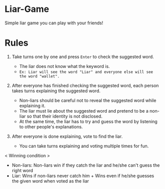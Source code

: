 # Liar-Game
Simple liar game you can play with your friends!

# Rules

1. Take turns one by one and press `Enter` to check the suggested word.
   - The liar does not know what the keyword is.
   - `Ex: Liar will see the word "Liar" and everyone else will see the word "wallet".`

2. After everyone has finished checking the suggested word, each person takes turns explaining the suggested word.
   - Non-liars should be careful not to reveal the suggested word while explaining it.
   - The liar must lie about the suggested word and pretend to be a non-liar so that their identity is not disclosed. 
   - At the same time, the liar has to try and guess the word by listening to other people's explanations.

3. After everyone is done explaining, vote to find the liar.
   - You can take turns explaining and voting multiple times for fun.

< Winning condition >
* Non-liars: Non-liars win if they catch the liar and he/she can't guess the right word
* Liar: Wins if non-liars never catch him + Wins even if he/she guesses the given word when voted as the liar
